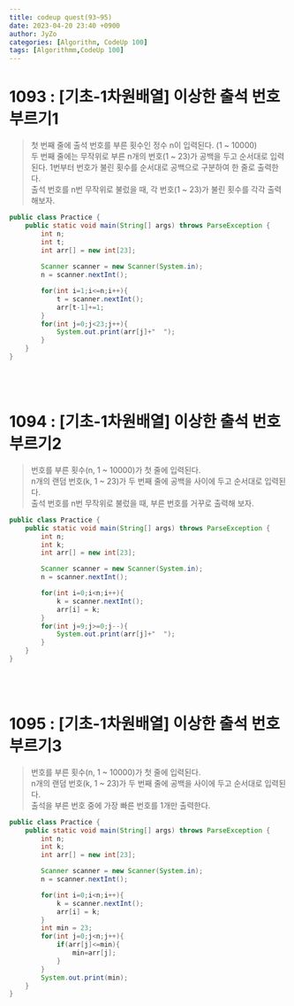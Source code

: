 ```yaml
---
title: codeup quest(93~95)
date: 2023-04-20 23:40 +0900
author: JyZo
categories: [Algorithm, CodeUp 100]
tags: [Algorithmm,CodeUp 100]
---
```




# 1093 : [기초-1차원배열] 이상한 출석 번호 부르기1
> 첫 번째 줄에 출석 번호를 부른 횟수인 정수 n이 입력된다. (1 ~ 10000)  
두 번째 줄에는 무작위로 부른 n개의 번호(1 ~ 23)가 공백을 두고 순서대로 입력된다.
1번부터 번호가 불린 횟수를 순서대로 공백으로 구분하여 한 줄로 출력한다.  
출석 번호를 n번 무작위로 불렀을 때, 각 번호(1 ~ 23)가 불린 횟수를 각각 출력해보자.

```java
public class Practice {
    public static void main(String[] args) throws ParseException {
        int n;
        int t;
        int arr[] = new int[23];
        
        Scanner scanner = new Scanner(System.in);
        n = scanner.nextInt();

        for(int i=1;i<=n;i++){
            t = scanner.nextInt();
            arr[t-1]+=1;
        }
        for(int j=0;j<23;j++){
            System.out.print(arr[j]+"  ");
        }
    }
}
```

<br/>
<br/>

# 1094 : [기초-1차원배열] 이상한 출석 번호 부르기2
>번호를 부른 횟수(n, 1 ~ 10000)가 첫 줄에 입력된다.  
n개의 랜덤 번호(k, 1 ~ 23)가 두 번째 줄에 공백을 사이에 두고 순서대로 입력된다.  
출석 번호를 n번 무작위로 불렀을 때, 부른 번호를 거꾸로 출력해 보자.  

```java
public class Practice {
    public static void main(String[] args) throws ParseException {
        int n;
        int k;
        int arr[] = new int[23];

        Scanner scanner = new Scanner(System.in);
        n = scanner.nextInt();

        for(int i=0;i<n;i++){
            k = scanner.nextInt();
            arr[i] = k;
        }
        for(int j=9;j>=0;j--){
            System.out.print(arr[j]+"  ");
        }
    }
}
```

<br/>
<br/>

# 1095 : [기초-1차원배열] 이상한 출석 번호 부르기3
>번호를 부른 횟수(n, 1 ~ 10000)가 첫 줄에 입력된다.  
n개의 랜덤 번호(k, 1 ~ 23)가 두 번째 줄에 공백을 사이에 두고 순서대로 입력된다.  
출석을 부른 번호 중에 가장 빠른 번호를 1개만 출력한다.  

```java
public class Practice {
    public static void main(String[] args) throws ParseException {
        int n;
        int k;
        int arr[] = new int[23];

        Scanner scanner = new Scanner(System.in);
        n = scanner.nextInt();

        for(int i=0;i<n;i++){
            k = scanner.nextInt();
            arr[i] = k;
        }
        int min = 23;
        for(int j=0;j<n;j++){
            if(arr[j]<=min){
                min=arr[j];
            }
        }
        System.out.print(min);
    }
}
```

<br/>
<br/>
